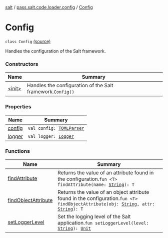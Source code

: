 [salt](../../index.md) / [pass.salt.code.loader.config](../index.md) / [Config](./index.md)

# Config

`class Config` [(source)](https://github.com/kurbaniec-tgm/salt/tree/master/code/loader/config/Config.kt#L14)

Handles the configuration of the Salt framework.

### Constructors

| Name | Summary |
|---|---|
| [&lt;init&gt;](-init-.md) | Handles the configuration of the Salt framework.`Config()` |

### Properties

| Name | Summary |
|---|---|
| [config](config.md) | `val config: `[`TOMLParser`](../../pass.salt.code.loader.parser/-t-o-m-l-parser/index.md) |
| [logger](logger.md) | `val logger: `[`Logger`](https://docs.oracle.com/javase/6/docs/api/java/util/logging/Logger.html) |

### Functions

| Name | Summary |
|---|---|
| [findAttribute](find-attribute.md) | Returns the value of an attribute found in the configuration.`fun <T> findAttribute(name: `[`String`](https://kotlinlang.org/api/latest/jvm/stdlib/kotlin/-string/index.html)`): T` |
| [findObjectAttribute](find-object-attribute.md) | Returns the value of an object attribute found in the configuration.`fun <T> findObjectAttribute(obj: `[`String`](https://kotlinlang.org/api/latest/jvm/stdlib/kotlin/-string/index.html)`, attr: `[`String`](https://kotlinlang.org/api/latest/jvm/stdlib/kotlin/-string/index.html)`): T` |
| [setLoggerLevel](set-logger-level.md) | Set the logging level of the Salt application.`fun setLoggerLevel(level: `[`String`](https://kotlinlang.org/api/latest/jvm/stdlib/kotlin/-string/index.html)`): `[`Unit`](https://kotlinlang.org/api/latest/jvm/stdlib/kotlin/-unit/index.html) |
